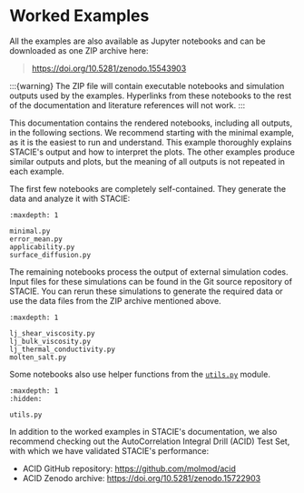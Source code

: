 # Worked Examples

All the examples are also available as Jupyter notebooks and can be downloaded as one ZIP archive here:

> <https://doi.org/10.5281/zenodo.15543903>

:::{warning}
The ZIP file will contain executable notebooks and simulation outputs used by the examples.
Hyperlinks from these notebooks to the rest of the documentation
and literature references will not work.
:::

This documentation contains the rendered notebooks, including all outputs, in the following sections.
We recommend starting with the minimal example, as it is the easiest to run and understand.
This example thoroughly explains STACIE's output and how to interpret the plots.
The other examples produce similar outputs and plots,
but the meaning of all outputs is not repeated in each example.

The first few notebooks are completely self-contained.
They generate the data and analyze it with STACIE:

```{toctree}
:maxdepth: 1

minimal.py
error_mean.py
applicability.py
surface_diffusion.py
```

The remaining notebooks process the output of external simulation codes.
Input files for these simulations can be found in the Git source repository of STACIE.
You can rerun these simulations to generate the required data
or use the data files from the ZIP archive mentioned above.

```{toctree}
:maxdepth: 1

lj_shear_viscosity.py
lj_bulk_viscosity.py
lj_thermal_conductivity.py
molten_salt.py
```

Some notebooks also use helper functions from the [`utils.py`](utils.py) module.

```{toctree}
:maxdepth: 1
:hidden:

utils.py
```

In addition to the worked examples in STACIE's documentation,
we also recommend checking out the AutoCorrelation Integral Drill (ACID) Test Set,
with which we have validated STACIE's performance:

- ACID GitHub repository: <https://github.com/molmod/acid>
- ACID Zenodo archive: <https://doi.org/10.5281/zenodo.15722903>
